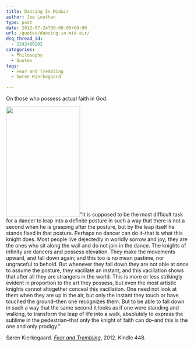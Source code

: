 ```yaml
---
title: Dancing In Midair
author: Joe Louthan
type: post
date: 2012-07-24T00:00:00+00:00
url: /quotes/dancing-in-mid-air/
dsq_thread_id:
  - 2242486202
categories:
  - Philosophy
  - Quotes
tags:
  - Fear and Trembling
  - Søren Kierkegaard

---
```

On those who possess actual faith in God:

[<img class="alignright size-medium wp-image-476" title="ut-ballet" src="https://i2.wp.com/theologic.us/wp-content/uploads/2012/08/ut-ballet.jpg?resize=203%2C300" alt="" width="203" height="300" srcset="https://i2.wp.com/theologic.us/wp-content/uploads/2012/08/ut-ballet.jpg?resize=203%2C300 203w, https://i2.wp.com/theologic.us/wp-content/uploads/2012/08/ut-ballet.jpg?w=300 300w" sizes="(max-width: 203px) 100vw, 203px" data-recalc-dims="1" />][1]&#8220;It is supposed to be the most difficult task for a dancer to leap into a definite posture in such a way that there is not a second when he is grasping after the posture, but by the leap itself he stands fixed in that posture. Perhaps no dancer can do it–that is what this knight does. Most people live dejectedly in worldly sorrow and joy; they are the ones who sit along the wall and do not join in the dance. The knights of infinity are dancers and possess elevation. They make the movements upward, and fall down again; and this too is no mean pastime, nor ungraceful to behold. But whenever they fall down they are not able at once to assume the posture, they vacillate an instant, and this vacillation shows that after all they are strangers in the world. This is more or less strikingly evident in proportion to the art they possess, but even the most artistic knights cannot altogether conceal this vacillation. One need not look at them when they are up in the air, but only the instant they touch or have touched the ground–then one recognizes them. But to be able to fall down in such a way that the same second it looks as if one were standing and walking, to transform the leap of life into a walk, absolutely to express the sublime in the pedestrian–that only the knight of faith can do–and this is the one and only prodigy.&#8221;

Søren Kierkegaard. [_Fear and Trembling_][2], 2012. Kindle 448.

 [1]: https://i2.wp.com/theologic.us/wp-content/uploads/2012/08/ut-ballet.jpg
 [2]: https://www.amazon.com/dp/B0082CW5RY/ref=as_li_ss_til?tag=iamlipr-20&camp=0&creative=0&linkCode=as4&creativeASIN=B0082CW5RY&adid=0W9NVS7PNACT5620KG46&